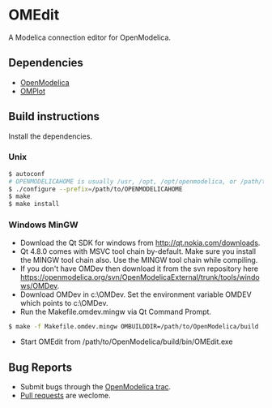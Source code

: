 # OMEdit
A Modelica connection editor for OpenModelica.

## Dependencies

- [OpenModelica](https://openmodelica.org)
- [OMPlot](../../../OMPlot)

## Build instructions

Install the dependencies.

### Unix
```bash
$ autoconf
# OPENMODELICAHOME is usually /usr, /opt, /opt/openmodelica, or /path/to/svn/OpenModelica/build
$ ./configure --prefix=/path/to/OPENMODELICAHOME
$ make
$ make install
```

### Windows MinGW
- Download the Qt SDK for windows from http://qt.nokia.com/downloads.
- Qt 4.8.0 comes with MSVC tool chain by-default. Make sure you install the MINGW tool chain also. Use the MINGW tool chain while compiling.
- If you don't have OMDev then download it from the svn repository here https://openmodelica.org/svn/OpenModelicaExternal/trunk/tools/windows/OMDev.
- Download OMDev in c:\OMDev. Set the environment variable OMDEV which points to c:\OMDev.
- Run the Makefile.omdev.mingw via Qt Command Prompt.
```bash
$ make -f Makefile.omdev.mingw OMBUILDDIR=/path/to/OpenModelica/build
```
- Start OMEdit from /path/to/OpenModelica/build/bin/OMEdit.exe

## Bug Reports

- Submit bugs through the [OpenModelica trac](https://trac.openmodelica.org/OpenModelica/newticket).
- [Pull requests](../../pulls) are weclome.
